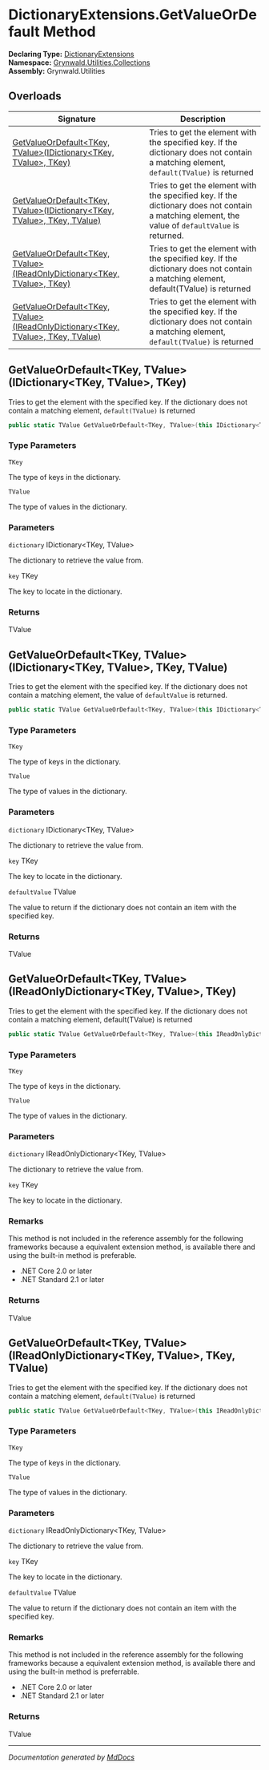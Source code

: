 ﻿<!--  
  <auto-generated>   
    The contents of this file were generated by a tool.  
    Changes to this file may be list if the file is regenerated  
  </auto-generated>   
-->

# DictionaryExtensions.GetValueOrDefault Method

**Declaring Type:** [DictionaryExtensions](../index.md)  
**Namespace:** [Grynwald.Utilities.Collections](../../index.md)  
**Assembly:** Grynwald.Utilities

## Overloads

| Signature                                                                                                                                                       | Description                                                                                                                                      |
| --------------------------------------------------------------------------------------------------------------------------------------------------------------- | ------------------------------------------------------------------------------------------------------------------------------------------------ |
| [GetValueOrDefault\<TKey, TValue\>(IDictionary\<TKey, TValue\>, TKey)](#getvalueordefaulttkey-tvalueidictionarytkey-tvalue-tkey)                                | Tries to get the element with the specified key. If the dictionary does not contain a matching element, `default(TValue)` is returned            |
| [GetValueOrDefault\<TKey, TValue\>(IDictionary\<TKey, TValue\>, TKey, TValue)](#getvalueordefaulttkey-tvalueidictionarytkey-tvalue-tkey-tvalue)                 | Tries to get the element with the specified key. If the dictionary does not contain a matching element, the value of `defaultValue` is returned. |
| [GetValueOrDefault\<TKey, TValue\>(IReadOnlyDictionary\<TKey, TValue\>, TKey)](#getvalueordefaulttkey-tvalueireadonlydictionarytkey-tvalue-tkey)                | Tries to get the element with the specified key. If the dictionary does not contain a matching element, default(TValue) is returned              |
| [GetValueOrDefault\<TKey, TValue\>(IReadOnlyDictionary\<TKey, TValue\>, TKey, TValue)](#getvalueordefaulttkey-tvalueireadonlydictionarytkey-tvalue-tkey-tvalue) | Tries to get the element with the specified key. If the dictionary does not contain a matching element, `default(TValue)` is returned            |

## GetValueOrDefault\<TKey, TValue\>(IDictionary\<TKey, TValue\>, TKey)

Tries to get the element with the specified key. If the dictionary does not contain a matching element, `default(TValue)` is returned

```csharp
public static TValue GetValueOrDefault<TKey, TValue>(this IDictionary<TKey, TValue> dictionary, TKey key);
```

### Type Parameters

`TKey`

The type of keys in the dictionary.

`TValue`

The type of values in the dictionary.

### Parameters

`dictionary`  IDictionary\<TKey, TValue\>

The dictionary to retrieve the value from.

`key`  TKey

The key to locate in the dictionary.

### Returns

TValue

## GetValueOrDefault\<TKey, TValue\>(IDictionary\<TKey, TValue\>, TKey, TValue)

Tries to get the element with the specified key. If the dictionary does not contain a matching element, the value of `defaultValue` is returned.

```csharp
public static TValue GetValueOrDefault<TKey, TValue>(this IDictionary<TKey, TValue> dictionary, TKey key, TValue defaultValue);
```

### Type Parameters

`TKey`

The type of keys in the dictionary.

`TValue`

The type of values in the dictionary.

### Parameters

`dictionary`  IDictionary\<TKey, TValue\>

The dictionary to retrieve the value from.

`key`  TKey

The key to locate in the dictionary.

`defaultValue`  TValue

The value to return if the dictionary does not contain an item with the specified key.

### Returns

TValue

## GetValueOrDefault\<TKey, TValue\>(IReadOnlyDictionary\<TKey, TValue\>, TKey)

Tries to get the element with the specified key. If the dictionary does not contain a matching element, default(TValue) is returned

```csharp
public static TValue GetValueOrDefault<TKey, TValue>(this IReadOnlyDictionary<TKey, TValue> dictionary, TKey key);
```

### Type Parameters

`TKey`

The type of keys in the dictionary.

`TValue`

The type of values in the dictionary.

### Parameters

`dictionary`  IReadOnlyDictionary\<TKey, TValue\>

The dictionary to retrieve the value from.

`key`  TKey

The key to locate in the dictionary.

### Remarks

This method is not included in the reference assembly for the following frameworks because a equivalent extension method, is available there and using the built\-in method is preferable.

- .NET Core 2.0 or later
- .NET Standard 2.1 or later

### Returns

TValue

## GetValueOrDefault\<TKey, TValue\>(IReadOnlyDictionary\<TKey, TValue\>, TKey, TValue)

Tries to get the element with the specified key. If the dictionary does not contain a matching element, `default(TValue)` is returned

```csharp
public static TValue GetValueOrDefault<TKey, TValue>(this IReadOnlyDictionary<TKey, TValue> dictionary, TKey key, TValue defaultValue);
```

### Type Parameters

`TKey`

The type of keys in the dictionary.

`TValue`

The type of values in the dictionary.

### Parameters

`dictionary`  IReadOnlyDictionary\<TKey, TValue\>

The dictionary to retrieve the value from.

`key`  TKey

The key to locate in the dictionary.

`defaultValue`  TValue

The value to return if the dictionary does not contain an item with the specified key.

### Remarks

This method is not included in the reference assembly for the following frameworks because a equivalent extension method, is available there and using the built\-in method is preferrable.

- .NET Core 2.0 or later
- .NET Standard 2.1 or later

### Returns

TValue

___

*Documentation generated by [MdDocs](https://github.com/ap0llo/mddocs)*
